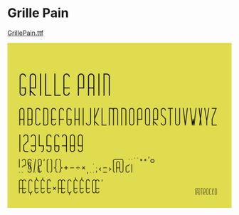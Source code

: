 # Grille Pain

[GrillePain.ttf](GrillePain.ttf?raw=true)

![Grille Pain](https://github.com/Theaustudio/Paaper-typo/blob/main/Grille%20Pain/Grille%20Pain.png?raw=true)
